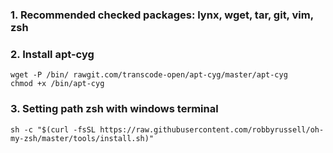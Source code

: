 ### 1. Recommended checked packages: lynx, wget, tar, git, vim, zsh
### 2. Install apt-cyg
```
wget -P /bin/ rawgit.com/transcode-open/apt-cyg/master/apt-cyg
chmod +x /bin/apt-cyg
```

### 3. Setting path zsh with windows terminal

```
sh -c "$(curl -fsSL https://raw.githubusercontent.com/robbyrussell/oh-my-zsh/master/tools/install.sh)"
```
